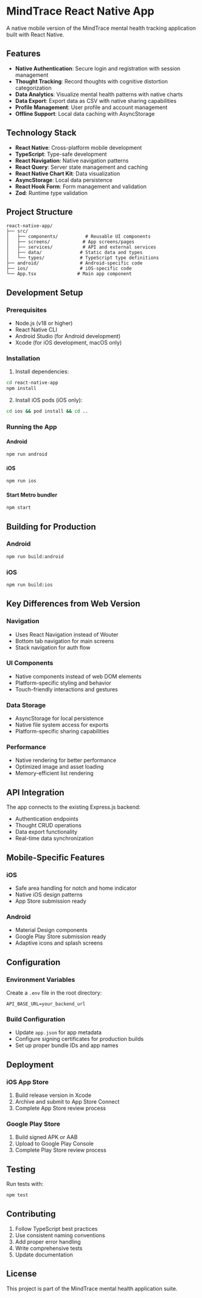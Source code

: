 # MindTrace React Native App

A native mobile version of the MindTrace mental health tracking application built with React Native.

## Features

- **Native Authentication**: Secure login and registration with session management
- **Thought Tracking**: Record thoughts with cognitive distortion categorization
- **Data Analytics**: Visualize mental health patterns with native charts
- **Data Export**: Export data as CSV with native sharing capabilities
- **Profile Management**: User profile and account management
- **Offline Support**: Local data caching with AsyncStorage

## Technology Stack

- **React Native**: Cross-platform mobile development
- **TypeScript**: Type-safe development
- **React Navigation**: Native navigation patterns
- **React Query**: Server state management and caching
- **React Native Chart Kit**: Data visualization
- **AsyncStorage**: Local data persistence
- **React Hook Form**: Form management and validation
- **Zod**: Runtime type validation

## Project Structure

```
react-native-app/
├── src/
│   ├── components/          # Reusable UI components
│   ├── screens/            # App screens/pages
│   ├── services/           # API and external services
│   ├── data/              # Static data and types
│   └── types/             # TypeScript type definitions
├── android/               # Android-specific code
├── ios/                   # iOS-specific code
└── App.tsx               # Main app component
```

## Development Setup

### Prerequisites

- Node.js (v18 or higher)
- React Native CLI
- Android Studio (for Android development)
- Xcode (for iOS development, macOS only)

### Installation

1. Install dependencies:
```bash
cd react-native-app
npm install
```

2. Install iOS pods (iOS only):
```bash
cd ios && pod install && cd ..
```

### Running the App

#### Android
```bash
npm run android
```

#### iOS
```bash
npm run ios
```

#### Start Metro bundler
```bash
npm start
```

## Building for Production

### Android
```bash
npm run build:android
```

### iOS
```bash
npm run build:ios
```

## Key Differences from Web Version

### Navigation
- Uses React Navigation instead of Wouter
- Bottom tab navigation for main screens
- Stack navigation for auth flow

### UI Components
- Native components instead of web DOM elements
- Platform-specific styling and behavior
- Touch-friendly interactions and gestures

### Data Storage
- AsyncStorage for local persistence
- Native file system access for exports
- Platform-specific sharing capabilities

### Performance
- Native rendering for better performance
- Optimized image and asset loading
- Memory-efficient list rendering

## API Integration

The app connects to the existing Express.js backend:
- Authentication endpoints
- Thought CRUD operations
- Data export functionality
- Real-time data synchronization

## Mobile-Specific Features

### iOS
- Safe area handling for notch and home indicator
- Native iOS design patterns
- App Store submission ready

### Android
- Material Design components
- Google Play Store submission ready
- Adaptive icons and splash screens

## Configuration

### Environment Variables
Create a `.env` file in the root directory:
```
API_BASE_URL=your_backend_url
```

### Build Configuration
- Update `app.json` for app metadata
- Configure signing certificates for production builds
- Set up proper bundle IDs and app names

## Deployment

### iOS App Store
1. Build release version in Xcode
2. Archive and submit to App Store Connect
3. Complete App Store review process

### Google Play Store
1. Build signed APK or AAB
2. Upload to Google Play Console
3. Complete Play Store review process

## Testing

Run tests with:
```bash
npm test
```

## Contributing

1. Follow TypeScript best practices
2. Use consistent naming conventions
3. Add proper error handling
4. Write comprehensive tests
5. Update documentation

## License

This project is part of the MindTrace mental health application suite.